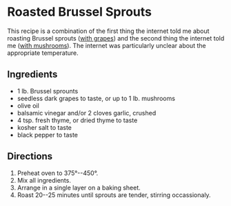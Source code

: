 # Roasted Brussel Sprouts

This recipe is a combination of the first thing the internet told me about roasting Brussel sprouts ([with grapes](https://simpletasty.recipes/14-easy-and-quick-brussel-sprout-recipes/)) and the second thing the internet told me ([with mushrooms](https://www.food.com/recipe/roasted-brussels-sprouts-with-mushrooms-488475)).  The internet was particularly unclear about the appropriate temperature.

## Ingredients

* 1 lb. Brussel sprounts
* seedless dark grapes to taste, or up to 1 lb. mushrooms
* olive oil
* balsamic vinegar and/or 2 cloves garlic, crushed
* 4 tsp. fresh thyme, or dried thyme to taste
* kosher salt to taste
* black pepper to taste

## Directions

1. Preheat oven to 375°--450°.
2. Mix all ingredients.
3. Arrange in a single layer on a baking sheet.
4. Roast 20--25 minutes until sprouts are tender, stirring occassionaly.
